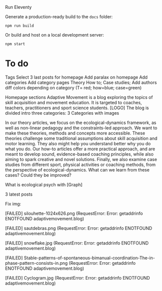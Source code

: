Run Eleventy

Generate a production-ready build to the `docs` folder:

```
npm run build
```

Or build and host on a local development server:

```
npm start
```

<h1>To do</h1>
Tags
Select 3 last posts for homepage
Add paralax on homepage
Add categories
Add category pages Theory How to; Case studies; 
Add authors
diff colors depending on category (T= red; how=blue; case=green)

Homepage sections
Adaptive Movement is a blog exploring the topics of skill acquisition and movement education.
    It is targeted to coaches, teachers, practitioners and sport science students. [LOGO]
    The blog is divided intro three categories:
3 Categories with images

In our theory articles, we focus on the ecological-dynamics framework, as well as non-linear pedagogy and the constraints-led approach. We want to make these theories, methods and concepts more accessible. These theories challenge some traditional          assumptions about skill acquisition and motor learning. They also might help you understand better why you do what you do.
    Our how-to articles offer a more practical approach, and are meant to develop sound, evidence-based coaching principles, while also aiming to spark creative and novel solutions.
    Finally, we also examine case studies from different sport, physical activities or coaching methods, from the perspective of ecological-dynamics. What can we learn from these cases? Could they be improved?

What is ecological psych with [Graph]

3 latest posts


Fix img:

[FAILED] silouhette-1024x626.png (RequestError: Error: getaddrinfo ENOTFOUND adaptivemovement.blog)

[FAILED] sautdebras.png (RequestError: Error: getaddrinfo ENOTFOUND adaptivemovement.blog)

[FAILED] snowflake.jpg (RequestError: Error: getaddrinfo ENOTFOUND adaptivemovement.blog)

[FAILED] Stable-patterns-of-spontaneous-bimanual-coordination-The-in-phase-pattern-consists-in.png (RequestError: Error: getaddrinfo ENOTFOUND adaptivemovement.blog)

[FAILED] Cyclogram.jpg (RequestError: Error: getaddrinfo ENOTFOUND adaptivemovement.blog)
